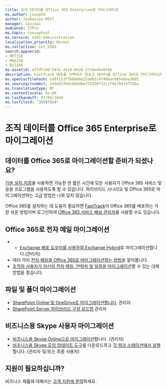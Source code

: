 ```yaml
---
title: 조직 데이터를 Office 365 Enterprise로 마이그레이션
ms.author: josephd
author: JoeDavies-MSFT
manager: laurawi
audience: ITPro
ms.topic: conceptual
ms.service: o365-administration
localization_priority: Normal
ms.collection: Ent_O365
search.appverid:
- MET150
- MOE150
- BCS160
ms.assetid: e2fdfc8d-547e-4419-8628-2738ed4e0f46
description: FastTrack 배포를 선택하지 않았고 데이터를 Office 365로 마이그레이션할 준비가 되었다면 여기가 시작 지점입니다.
ms.openlocfilehash: cd9f113f7b8e66e22ad61c4f406ac693a8aa3695
ms.sourcegitcommit: 1e6e91fbdcbb6d8ef21d30f32c1f8e704f4f31ba
ms.translationtype: MT
ms.contentlocale: ko-KR
ms.lasthandoff: 07/09/2019
ms.locfileid: "35597554"
---
```

# <a name="migrate-your-organization-data-to-office-365-enterprise"></a>조직 데이터를 Office 365 Enterprise로 마이그레이션

## <a name="ready-to-migrate-your-data-to-office-365"></a>데이터를 Office 365로 마이그레이션할 준비가 되셨나요?

[기본 설치 지침](https://support.office.com/article/Set-up-Office-365-for-business-6a3a29a0-e616-4713-99d1-15eda62d04fa)을 사용하면 가능한 한 짧은 시간에 모든 사용자가 Office 365 서비스 및 응용 프로그램을 사용하도록 할 수 있습니다. 하이브리드 시나리오 및 Office 365로 마이그레이션하는 고급 방법은 나와 있지 않습니다. 
  
Office 365를 설치하는 데 도움이 필요하면 [FastTrack](https://fasttrack.microsoft.com/office)이 Office 365를 배포하는 가장 쉬운 방법이며 로그인하여 [Office 365 서비스 배보 관리자](deployment-advisors-for-office-365.md)를 사용할 수도 있습니다.

## <a name="migrate-email-to-office-365"></a>Office 365로 전자 메일 마이그레이션
- - [Exchange 배포 도우미를 사용하여 Exchange Hybrid](https://technet.microsoft.com/exdeploy2013)로 마이그레이션합니다.(관리자)
- 여러 가지 [전자 메일을 Office 365로 마이그레이션하는 방법](https://support.office.com/article/Ways-to-migrate-multiple-email-accounts-to-Office-365-0a4913fe-60fb-498f-9155-a86516418842)을 알아봅니다.
- [ 조직의 사용자가 자신의 전자 메일, 연락처 및 일정을 마이그레이션](https://support.office.com/article/Migrate-email-and-contacts-to-Office-365-for-business-a3e3bddb-582e-4133-8670-e61b9f58627e)할 수 있는 대체 방법을 찾습니다.

## <a name="migrate-files-and-folders"></a>파일 및 폴더 마이그레이션
- [SharePoint Online 및 OneDrive로 마이그레이션합니다](https://docs.microsoft.com/sharepointmigration/migrate-to-sharepoint-online). 관리자
- [SharePoint Server 하이브리드 구성 로드맵](https://docs.microsoft.com/SharePoint/hybrid/configuration-roadmaps) 관리자

## <a name="migrate-skype-for-business-users"></a>비즈니스용 Skype 사용자 마이그레이션
- [비즈니스용 Skype Online으로 마이그레이션](https://technet.microsoft.com/library/jj204969.aspx)합니다. (관리자)
- [비즈니스용 Skype 모임 업데이트 도구](https://www.microsoft.com/en-us/download/details.aspx?id=51659)를 다운로드하고 [각 워크 스테이션에서 실행](https://support.office.com/article/Meeting-Update-Tool-for-Skype-for-Business-and-Lync-2b525fe6-ed0f-4331-b533-c31546fcf4d4)합니다. (관리자 및/또는 최종 사용자)
  
## <a name="need-to-talk-to-support"></a>지원이 필요하십니까?
비즈니스 제품에 대해서는 [고객 지원에 문의](https://support.office.com/article/32a17ca7-6fa0-4870-8a8d-e25ba4ccfd4b)하세요.
